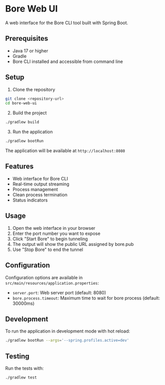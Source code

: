 # Bore Web UI

A web interface for the Bore CLI tool built with Spring Boot.

## Prerequisites

- Java 17 or higher
- Gradle
- Bore CLI installed and accessible from command line

## Setup

1. Clone the repository
```bash
git clone <repository-url>
cd bore-web-ui
```

2. Build the project
```bash
./gradlew build
```

3. Run the application
```bash
./gradlew bootRun
```

The application will be available at `http://localhost:8080`

## Features

- Web interface for Bore CLI
- Real-time output streaming
- Process management
- Clean process termination
- Status indicators

## Usage

1. Open the web interface in your browser
2. Enter the port number you want to expose
3. Click "Start Bore" to begin tunneling
4. The output will show the public URL assigned by bore.pub
5. Use "Stop Bore" to end the tunnel

## Configuration

Configuration options are available in `src/main/resources/application.properties`:

- `server.port`: Web server port (default: 8080)
- `bore.process.timeout`: Maximum time to wait for bore process (default: 30000ms)

## Development

To run the application in development mode with hot reload:

```bash
./gradlew bootRun --args='--spring.profiles.active=dev'
```

## Testing

Run the tests with:

```bash
./gradlew test
```